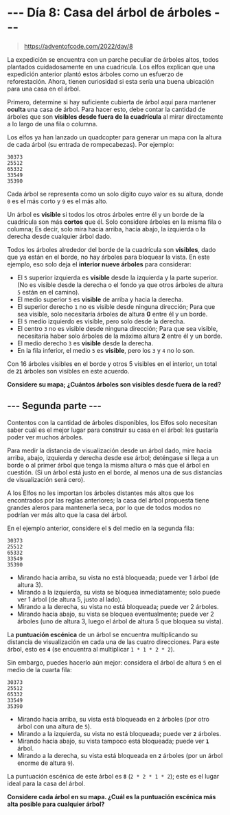 # __--- Día 8: Casa del árbol de árboles ---__

> https://adventofcode.com/2022/day/8

La expedición se encuentra con un parche peculiar de árboles altos, todos plantados cuidadosamente en una cuadrícula. Los elfos explican que una expedición anterior plantó estos árboles como un esfuerzo de reforestación. Ahora, tienen curiosidad si esta sería una buena ubicación para una casa en el árbol.

Primero, determine si hay suficiente cubierta de árbol aquí para mantener __oculta__ una casa de árbol. Para hacer esto, debe contar la cantidad de árboles que son __visibles desde fuera de la cuadrícula__ al mirar directamente a lo largo de una fila o columna.

Los elfos ya han lanzado un quadcopter para generar un mapa con la altura de cada árbol (su entrada de rompecabezas). Por ejemplo:

```
30373
25512
65332
33549
35390
```

Cada árbol se representa como un solo dígito cuyo valor es su altura, donde `0` es el más corto y `9` es el más alto.

Un árbol es __visible__ si todos los otros árboles entre él y un borde de la cuadrícula son más __cortos__ que él. Solo considere árboles en la misma fila o columna; Es decir, solo mira hacia arriba, hacia abajo, la izquierda o la derecha desde cualquier árbol dado.

Todos los árboles alrededor del borde de la cuadrícula son __visibles__, dado que ya están en el borde, no hay árboles para bloquear la vista. En este ejemplo, eso solo deja el __interior nueve árboles__ para considerar:

- El `5` superior izquierda es __visible__ desde la izquierda y la parte superior. (No es visible desde la derecha o el fondo ya que otros árboles de altura `5` están en el camino).
- El medio superior `5` es __visible__ de arriba y hacia la derecha.
- El superior derecho `1` no es visible desde ninguna dirección; Para que sea visible, solo necesitaría árboles de altura __0__ entre él y un borde.
- El `5` medio izquierdo es visible, pero solo desde la derecha.
- El centro `3` no es visible desde ninguna dirección; Para que sea visible, necesitaría haber solo árboles de la máxima altura __2__ entre él y un borde.
- El medio derecho `3` es __visible__ desde la derecha.
- En la fila inferior, el medio `5` es __visible__, pero los `3` y `4` no lo son.

Con 16 árboles visibles en el borde y otros 5 visibles en el interior, un total de __`21`__ árboles son visibles en este acuerdo.

__Considere su mapa; ¿Cuántos árboles son visibles desde fuera de la red?__


## __--- Segunda parte ---__

Contentos con la cantidad de árboles disponibles, los Elfos solo necesitan saber cuál es el mejor lugar para construir su casa en el árbol: les gustaría poder ver muchos árboles.

Para medir la distancia de visualización desde un árbol dado, mire hacia arriba, abajo, izquierda y derecha desde ese árbol; deténgase si llega a un borde o al primer árbol que tenga la misma altura o más que el árbol en cuestión. (Si un árbol está justo en el borde, al menos una de sus distancias de visualización será cero).

A los Elfos no les importan los árboles distantes más altos que los encontrados por las reglas anteriores; la casa del árbol propuesta tiene grandes aleros para mantenerla seca, por lo que de todos modos no podrían ver más alto que la casa del árbol.

En el ejemplo anterior, considere el __`5`__ del medio en la segunda fila:

```
30373
25512
65332
33549
35390
```

- Mirando hacia arriba, su vista no está bloqueada; puede ver 1 árbol (de altura 3).
- Mirando a la izquierda, su vista se bloquea inmediatamente; solo puede ver 1 árbol (de altura 5, justo al lado).
- Mirando a la derecha, su vista no está bloqueada; puede ver 2 árboles.
- Mirando hacia abajo, su vista se bloquea eventualmente; puede ver 2 árboles (uno de altura 3, luego el árbol de altura 5 que bloquea su vista).

La __puntuación escénica__ de un árbol se encuentra multiplicando su distancia de visualización en cada una de las cuatro direcciones. Para este árbol, esto es __`4`__ (se encuentra al multiplicar `1 * 1 * 2 * 2`).

Sin embargo, puedes hacerlo aún mejor: considera el árbol de altura `5` en el medio de la cuarta fila:

```
30373
25512
65332
33549
35390
```

- Mirando hacia arriba, su vista está bloqueada en __`2`__ árboles (por otro árbol con una altura de `5`).
- Mirando a la izquierda, su vista no está bloqueada; puede ver __`2`__ árboles.
- Mirando hacia abajo, su vista tampoco está bloqueada; puede ver __`1`__ árbol.
- Mirando a la derecha, su vista está bloqueada en __`2`__ árboles (por un árbol enorme de altura `9`).

La puntuación escénica de este árbol es __`8`__ (`2 * 2 * 1 * 2`); este es el lugar ideal para la casa del árbol.

__Considere cada árbol en su mapa. ¿Cuál es la puntuación escénica más alta posible para cualquier árbol?__